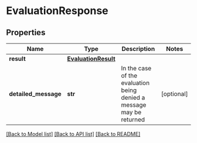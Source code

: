 # EvaluationResponse

## Properties
Name | Type | Description | Notes
------------ | ------------- | ------------- | -------------
**result** | [**EvaluationResult**](EvaluationResult.md) |  | 
**detailed_message** | **str** | In the case of the evaluation being denied a message may be returned | [optional] 

[[Back to Model list]](../README.md#documentation-for-models) [[Back to API list]](../README.md#documentation-for-api-endpoints) [[Back to README]](../README.md)


